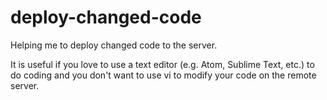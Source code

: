 # deploy-changed-code
Helping me to deploy changed code to the server.

It is useful if you love to use a text editor (e.g. Atom, Sublime Text, etc.) to do coding and you don't want to use vi to modify your code on the remote server.
